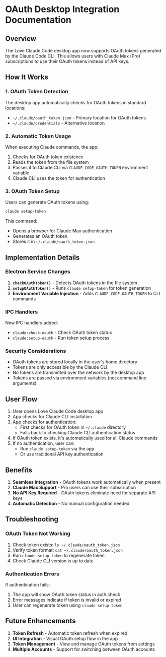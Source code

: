 # OAuth Desktop Integration Documentation

## Overview

The Love Claude Code desktop app now supports OAuth tokens generated by the Claude Code CLI. This allows users with Claude Max (Pro) subscriptions to use their OAuth tokens instead of API keys.

## How It Works

### 1. OAuth Token Detection

The desktop app automatically checks for OAuth tokens in standard locations:
- `~/.claude/oauth_token.json` - Primary location for OAuth tokens
- `~/.claude/credentials` - Alternative location

### 2. Automatic Token Usage

When executing Claude commands, the app:
1. Checks for OAuth token existence
2. Reads the token from the file system
3. Passes it to Claude CLI via `CLAUDE_CODE_OAUTH_TOKEN` environment variable
4. Claude CLI uses the token for authentication

### 3. OAuth Token Setup

Users can generate OAuth tokens using:
```bash
claude setup-token
```

This command:
- Opens a browser for Claude Max authentication
- Generates an OAuth token
- Stores it in `~/.claude/oauth_token.json`

## Implementation Details

### Electron Service Changes

1. **`checkOAuthToken()`** - Detects OAuth tokens in the file system
2. **`setupOAuthToken()`** - Runs `claude setup-token` for token generation
3. **Environment Variable Injection** - Adds `CLAUDE_CODE_OAUTH_TOKEN` to CLI commands

### IPC Handlers

New IPC handlers added:
- `claude:check-oauth` - Check OAuth token status
- `claude:setup-oauth` - Run token setup process

### Security Considerations

- OAuth tokens are stored locally in the user's home directory
- Tokens are only accessible by the Claude CLI
- No tokens are transmitted over the network by the desktop app
- Tokens are passed via environment variables (not command line arguments)

## User Flow

1. User opens Love Claude Code desktop app
2. App checks for Claude CLI installation
3. App checks for authentication:
   - First checks for OAuth token in `~/.claude` directory
   - Falls back to checking Claude CLI authentication status
4. If OAuth token exists, it's automatically used for all Claude commands
5. If no authentication, user can:
   - Run `claude setup-token` via the app
   - Or use traditional API key authentication

## Benefits

1. **Seamless Integration** - OAuth tokens work automatically when present
2. **Claude Max Support** - Pro users can use their subscription
3. **No API Key Required** - OAuth tokens eliminate need for separate API keys
4. **Automatic Detection** - No manual configuration needed

## Troubleshooting

### OAuth Token Not Working

1. Check token exists: `ls ~/.claude/oauth_token.json`
2. Verify token format: `cat ~/.claude/oauth_token.json`
3. Run `claude setup-token` to regenerate token
4. Check Claude CLI version is up to date

### Authentication Errors

If authentication fails:
1. The app will show OAuth token status in auth check
2. Error messages indicate if token is invalid or expired
3. User can regenerate token using `claude setup-token`

## Future Enhancements

1. **Token Refresh** - Automatic token refresh when expired
2. **UI Integration** - Visual OAuth setup flow in the app
3. **Token Management** - View and manage OAuth tokens from settings
4. **Multiple Accounts** - Support for switching between OAuth accounts